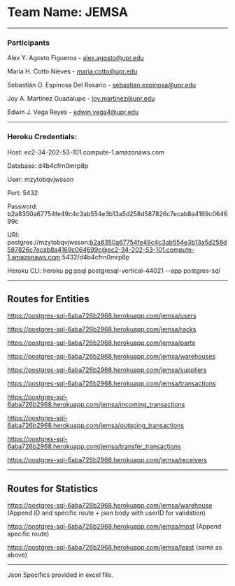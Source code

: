 # Team Name: JEMSA 
___
### Participants
Alex Y. Agosto Figueroa - alex.agosto@upr.edu 

María H. Cotto Nieves - maria.cotto@upr.edu 

Sebastián O. Espinosa Del Rosario - sebastian.espinosa@upr.edu 

Joy A. Martínez Guadalupe - joy.martinez@upr.edu 

Edwin J. Vega Reyes - edwin.vega4@upr.edu

---
### Heroku Credentials:

Host: ec2-34-202-53-101.compute-1.amazonaws.com

Database: d4b4cfrn0mrp8p

User: mzytobqvjwsson

Port: 5432

Password: b2a8350a67754fe49c4c3ab554e3b13a5d258d587826c7ecab8a4169c064699c

URI: postgres://mzytobqvjwsson:b2a8350a67754fe49c4c3ab554e3b13a5d258d587826c7ecab8a4169c064699c@ec2-34-202-53-101.compute-1.amazonaws.com:5432/d4b4cfrn0mrp8p

Heroku CLI: heroku pg:psql postgresql-vertical-44021 --app postgres-sql
___

## Routes for Entities 
 
https://postgres-sql-6aba726b2968.herokuapp.com/jemsa/users

https://postgres-sql-6aba726b2968.herokuapp.com/jemsa/racks

https://postgres-sql-6aba726b2968.herokuapp.com/jemsa/parts

https://postgres-sql-6aba726b2968.herokuapp.com/jemsa/warehouses

https://postgres-sql-6aba726b2968.herokuapp.com/jemsa/suppliers

https://postgres-sql-6aba726b2968.herokuapp.com/jemsa/transactions

https://postgres-sql-6aba726b2968.herokuapp.com/jemsa/incoming_transactions

https://postgres-sql-6aba726b2968.herokuapp.com/jemsa/outgoing_transactions

https://postgres-sql-6aba726b2968.herokuapp.com/jemsa/transfer_transactions

https://postgres-sql-6aba726b2968.herokuapp.com/jemsa/receivers

---
## Routes for Statistics
https://postgres-sql-6aba726b2968.herokuapp.com/jemsa/warehouse (Append ID and specific route + json body with userID for validation)

https://postgres-sql-6aba726b2968.herokuapp.com/jemsa/most (Append specific route)

https://postgres-sql-6aba726b2968.herokuapp.com/jemsa/least (same as above)

---
Json Specifics provided in excel file.

